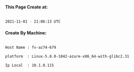 
   
#### This Page Create at:

```bash

2021-11-01 - 21:06:13 UTC

```

#### Create By Machine:

```bash

Host Name : fv-az74-679

platform  : Linux-5.8.0-1042-azure-x86_64-with-glibc2.31

Ip Local  : 10.1.0.115

```

